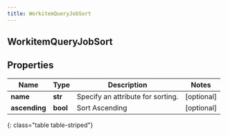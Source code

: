 ```yaml
---
title: WorkitemQueryJobSort
---
```

## WorkitemQueryJobSort

## Properties

|Name | Type | Description | Notes|
|------------ | ------------- | ------------- | -------------|
| **name** | **str** | Specify an attribute for sorting. | [optional] |
| **ascending** | **bool** | Sort Ascending | [optional] |
{: class="table table-striped"}


